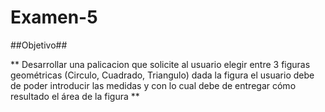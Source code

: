 # Examen-5

##Objetivo## 

** Desarrollar una palicacion que solicite al usuario elegir entre 3 figuras geométricas (Circulo, Cuadrado, Triangulo) dada la figura el usuario debe de poder introducir las medidas y con lo cual debe de entregar cómo resultado el área de la figura **
